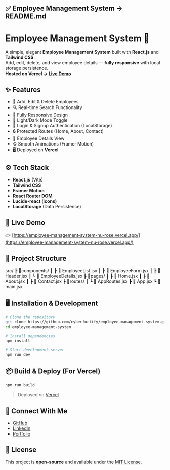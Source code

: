 ## ✅ **Employee Management System → README.md**

# Employee Management System 🚀

A simple, elegant **Employee Management System** built with **React.js** and **Tailwind CSS**.  
Add, edit, delete, and view employee details — **fully responsive** with local storage persistence.  
**Hosted on Vercel → [Live Demo](https://employee-management-system-nu-rose.vercel.app/)**



## ✨ Features

- 📝 Add, Edit & Delete Employees
- 🔍 Real-time Search Functionality
- 📱 Fully Responsive Design
- 🌙 Light/Dark Mode Toggle
- 🔐 Login & Signup Authentication (LocalStorage)
- 🔒 Protected Routes (Home, About, Contact)
- 📁 Employee Details View
- ⚙️ Smooth Animations (Framer Motion)
- 🖥️ Deployed on **Vercel**


## ⚙️ Tech Stack

- **React.js** (Vite)
- **Tailwind CSS**
- **Framer Motion**
- **React Router DOM**
- **Lucide-react (icons)**
- **LocalStorage** (Data Persistence)



## 🚀 Live Demo

👉 [https://employee-management-system-nu-rose.vercel.app/](https://employee-management-system-nu-rose.vercel.app/)



## 📂 Project Structure



src/
┣ 📁components/
┃ ┣ 📄 EmployeeList.jsx
┃ ┣ 📄 EmployeeForm.jsx
┃ ┣ 📄 Header.jsx
┃ ┗ 📄 EmployeeDetails.jsx
┣ 📁pages/
┃ ┣ 📄 Home.jsx
┃ ┣ 📄 About.jsx
┃ ┣ 📄 Contact.jsx
┣ 📁routes/
┃ ┗ 📄 AppRoutes.jsx
┣ 📄 App.jsx
┗ 📄 main.jsx




## 🖥️ Installation & Development

```bash
# Clone the repository
git clone https://github.com/cyberfortify/employee-management-system.git
cd employee-management-system

# Install dependencies
npm install

# Start development server
npm run dev
````



## 📦 Build & Deploy (For Vercel)

```bash
npm run build
```

> Deployed on [Vercel](https://vercel.com/)



## 🙌 Connect With Me

* [GitHub](https://github.com/cyberfortify)
* [LinkedIn](https://linkedin.com/in/aditya-vk-professional)
* [Portfolio](https://portfolio-gmkboc9wo-aditya-vishwakarmas-projects-ae18906c.vercel.app/)


## 📝 License

This project is **open-source** and available under the [MIT License](LICENSE).

